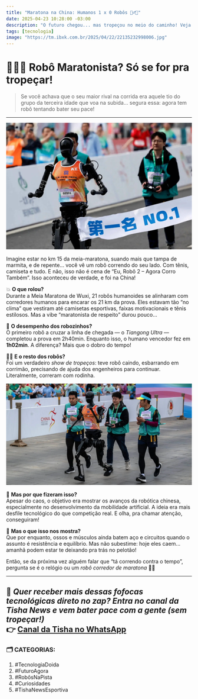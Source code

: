 ```yaml
---
title: "Maratona na China: Humanos 1 x 0 Robôs 🏃‍♂️🤖"
date: 2025-04-23 10:28:00 -03:00
description: "O futuro chegou... mas tropeçou no meio do caminho! Veja como foi a meia-maratona com 21 robôs humanoides na China."
tags: [tecnologia]
image: "https://tm.ibxk.com.br/2025/04/22/22135232998006.jpg"
---
```


# 🤖🏃‍♂️ Robô Maratonista? Só se for pra tropeçar!

> Se você achava que o seu maior rival na corrida era aquele tio do grupo da terceira idade que voa na subida... segura essa: agora tem robô tentando bater seu pace!

---

![enter image description here](./img/robochina.jpg)

Imagine estar no km 15 da meia-maratona, suando mais que tampa de marmita, e de repente... você vê um robô correndo do seu lado. Com tênis, camiseta e tudo. E não, isso não é cena de “Eu, Robô 2 – Agora Corro Também”. Isso aconteceu de verdade, e foi na China!


💥 **O que rolou?**  
Durante a Meia Maratona de Wuxi, 21 robôs humanoides se alinharam com corredores humanos para encarar os 21 km da prova. Eles estavam tão “no clima” que vestiram até camisetas esportivas, faixas motivacionais e tênis estilosos. Mas a vibe “maratonista de respeito” durou pouco...

🤖 **O desempenho dos robozinhos?**  
O primeiro robô a cruzar a linha de chegada — o *Tiangong Ultra* — completou a prova em 2h40min. Enquanto isso, o humano vencedor fez em **1h02min**. A diferença? Mais que o dobro do tempo!

😵‍💫 **E o resto dos robôs?**  
Foi um verdadeiro *show de tropeços*: teve robô caindo, esbarrando em corrimão, precisando de ajuda dos engenheiros para continuar. Literalmente, correram com rodinha.

![enter image description here](./img/robochina2.jpg)

🔬 **Mas por que fizeram isso?**  
Apesar do caos, o objetivo era mostrar os avanços da robótica chinesa, especialmente no desenvolvimento da mobilidade artificial. A ideia era mais desfile tecnológico do que competição real. E olha, pra chamar atenção, conseguiram!

🦴 **Mas o que isso nos mostra?**  
Que por enquanto, ossos e músculos ainda batem aço e circuitos quando o assunto é resistência e equilíbrio. Mas não subestime: hoje eles caem... amanhã podem estar te deixando pra trás no pelotão!


Então, se da próxima vez alguém falar que “tá correndo contra o tempo”, pergunta se é o relógio ou um *robô corredor de maratona* 🤖💨

---
📲 *Quer receber mais dessas fofocas tecnológicas direto no zap? Entra no canal da Tisha News e vem bater pace com a gente (sem tropeçar!)*  
👉 [Canal da Tisha no WhatsApp](https://whatsapp.com/channel/tishanews)
---

### 🗂️ CATEGORIAS:

1. #TecnologiaDoida
2. #FuturoAgora
3. #RobôsNaPista
4. #Curiosidades
5. #TishaNewsEsportiva
